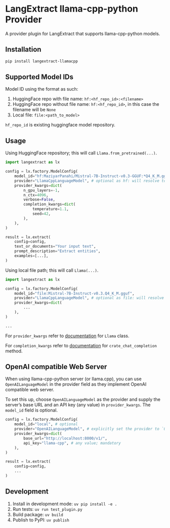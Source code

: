 # LangExtract llama-cpp-python Provider

A provider plugin for LangExtract that supports llama-cpp-python models.

## Installation

```bash
pip install langextract-llamacpp
```

## Supported Model IDs

Model ID using the format as such:

1. HuggingFace repo with file name: `hf:<hf_repo_id>:<filename>`
2. HuggingFace repo without file name: `hf:<hf_repo_id>`, in this case the filename will be `None`
3. Local file: `file:<path_to_model>`

`hf_repo_id` is existing huggingface model repository.

## Usage

Using HuggingFace repository; this will call `Llama.from_pretrained(...)`.

```python
import langextract as lx

config = lx.factory.ModelConfig(
    model_id="hf:MaziyarPanahi/Mistral-7B-Instruct-v0.3-GGUF:*Q4_K_M.gguf",
    provider="LlamaCppLanguageModel", # optional as hf: will resolve to the model
    provider_kwargs=dict(
        n_gpu_layers=-1,
        n_ctx=4096,
        verbose=False,
        completion_kwargs=dict(
            temperature=1.1,
            seed=42,
        ),
    ),
)

result = lx.extract(
    config=config,
    text_or_documents="Your input text",
    prompt_description="Extract entities",
    examples=[...],
)
```

Using local file path; this will call `Llama(...)`.

```python
import langextract as lx

config = lx.factory.ModelConfig(
    model_id="file:Mistral-7B-Instruct-v0.3.Q4_K_M.gguf",
    provider="LlamaCppLanguageModel", # optional as file: will resolve to the model
    provider_kwargs=dict(
        ...
    ),
)

...
```

For `provider_kwargs` refer to [documentation](https://llama-cpp-python.readthedocs.io/en/latest/api-reference/#llama_cpp.Llama.__init__) for `Llama` class.

For `completion_kwargs` refer to [documentation](https://llama-cpp-python.readthedocs.io/en/latest/api-reference/#llama_cpp.Llama.create_chat_completion) for `crate_chat_completion` method.

## OpenAI compatible Web Server

When using llama-cpp-python server (or llama.cpp), you can use `OpenAILanguageModel` in the provider field as they implement OpenAI compatible web server.

To set this up, choose `OpenAILanguageModel` as the provider and supply the server’s base URL and an API key (any value) in `provider_kwargs`. The `model_id` field is optional.

```python
config = lx.factory.ModelConfig(
    model_id="local", # optional
    provider="OpenAILanguageModel", # explicitly set the provider to `OpenAILanguageModel`
    provider_kwargs=dict(
        base_url="http://localhost:8000/v1/",
        api_key="llama-cpp", # any value; mandatory
    ),
)

result = lx.extract(
    config=config,
    ...
)
```

## Development

1. Install in development mode: `uv pip install -e .`
2. Run tests: `uv run test_plugin.py`
3. Build package: `uv build`
4. Publish to PyPI: `uv publish`

